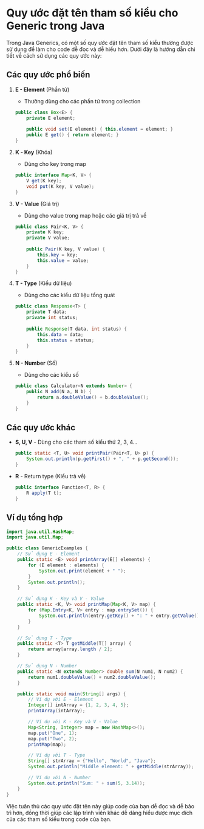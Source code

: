 # Quy ước đặt tên tham số kiểu cho Generic trong Java

Trong Java Generics, có một số quy ước đặt tên tham số kiểu thường được sử dụng để làm cho code dễ đọc và dễ hiểu hơn. Dưới đây là hướng dẫn chi tiết về cách sử dụng các quy ước này:

## Các quy ước phổ biến

1. **E - Element** (Phần tử)
   - Thường dùng cho các phần tử trong collection
   ```java
   public class Box<E> {
       private E element;
       
       public void set(E element) { this.element = element; }
       public E get() { return element; }
   }
   ```

2. **K - Key** (Khóa)
   - Dùng cho key trong map
   ```java
   public interface Map<K, V> {
       V get(K key);
       void put(K key, V value);
   }
   ```

3. **V - Value** (Giá trị)
   - Dùng cho value trong map hoặc các giá trị trả về
   ```java
   public class Pair<K, V> {
       private K key;
       private V value;
       
       public Pair(K key, V value) {
           this.key = key;
           this.value = value;
       }
   }
   ```

4. **T - Type** (Kiểu dữ liệu)
   - Dùng cho các kiểu dữ liệu tổng quát
   ```java
   public class Response<T> {
       private T data;
       private int status;
       
       public Response(T data, int status) {
           this.data = data;
           this.status = status;
       }
   }
   ```

5. **N - Number** (Số)
   - Dùng cho các kiểu số
   ```java
   public class Calculator<N extends Number> {
       public N add(N a, N b) {
           return a.doubleValue() + b.doubleValue();
       }
   }
   ```

## Các quy ước khác

- **S, U, V** - Dùng cho các tham số kiểu thứ 2, 3, 4...
  ```java
  public static <T, U> void printPair(Pair<T, U> p) {
      System.out.println(p.getFirst() + ", " + p.getSecond());
  }
  ```

- **R** - Return type (Kiểu trả về)
  ```java
  public interface Function<T, R> {
      R apply(T t);
  }
  ```

## Ví dụ tổng hợp

```java
import java.util.HashMap;
import java.util.Map;

public class GenericExamples {
    // Sử dụng E - Element
    public static <E> void printArray(E[] elements) {
        for (E element : elements) {
            System.out.print(element + " ");
        }
        System.out.println();
    }

    // Sử dụng K - Key và V - Value
    public static <K, V> void printMap(Map<K, V> map) {
        for (Map.Entry<K, V> entry : map.entrySet()) {
            System.out.println(entry.getKey() + ": " + entry.getValue());
        }
    }

    // Sử dụng T - Type
    public static <T> T getMiddle(T[] array) {
        return array[array.length / 2];
    }

    // Sử dụng N - Number
    public static <N extends Number> double sum(N num1, N num2) {
        return num1.doubleValue() + num2.doubleValue();
    }

    public static void main(String[] args) {
        // Ví dụ với E - Element
        Integer[] intArray = {1, 2, 3, 4, 5};
        printArray(intArray);

        // Ví dụ với K - Key và V - Value
        Map<String, Integer> map = new HashMap<>();
        map.put("One", 1);
        map.put("Two", 2);
        printMap(map);

        // Ví dụ với T - Type
        String[] strArray = {"Hello", "World", "Java"};
        System.out.println("Middle element: " + getMiddle(strArray));

        // Ví dụ với N - Number
        System.out.println("Sum: " + sum(5, 3.14));
    }
}
```

Việc tuân thủ các quy ước đặt tên này giúp code của bạn dễ đọc và dễ bảo trì hơn, đồng thời giúp các lập trình viên khác dễ dàng hiểu được mục đích của các tham số kiểu trong code của bạn.
